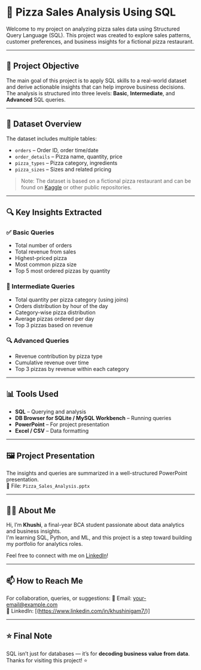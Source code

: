 # 🍕 Pizza Sales Analysis Using SQL

Welcome to my project on analyzing pizza sales data using Structured Query Language (SQL). This project was created to explore sales patterns, customer preferences, and business insights for a fictional pizza restaurant.

---

## 📌 Project Objective

The main goal of this project is to apply SQL skills to a real-world dataset and derive actionable insights that can help improve business decisions. The analysis is structured into three levels: **Basic**, **Intermediate**, and **Advanced** SQL queries.

---

## 🧩 Dataset Overview

The dataset includes multiple tables:
- `orders` – Order ID, order time/date
- `order_details` – Pizza name, quantity, price
- `pizza_types` – Pizza category, ingredients
- `pizza_sizes` – Sizes and related pricing

> Note: The dataset is based on a fictional pizza restaurant and can be found on [Kaggle](https://www.kaggle.com/datasets) or other public repositories.

---

## 🔍 Key Insights Extracted

### ✅ Basic Queries
- Total number of orders
- Total revenue from sales
- Highest-priced pizza
- Most common pizza size
- Top 5 most ordered pizzas by quantity

### 🔄 Intermediate Queries
- Total quantity per pizza category (using joins)
- Orders distribution by hour of the day
- Category-wise pizza distribution
- Average pizzas ordered per day
- Top 3 pizzas based on revenue

### 🔍 Advanced Queries
- Revenue contribution by pizza type
- Cumulative revenue over time
- Top 3 pizzas by revenue within each category

---

## 📊 Tools Used

- **SQL** – Querying and analysis
- **DB Browser for SQLite / MySQL Workbench** – Running queries
- **PowerPoint** – For project presentation
- **Excel / CSV** – Data formatting

---

## 🖼️ Project Presentation

The insights and queries are summarized in a well-structured PowerPoint presentation.  
📎 File: `Pizza_Sales_Analysis.pptx`

---

## 🙋‍♀️ About Me

Hi, I’m **Khushi**, a final-year BCA student passionate about data analytics and business insights.  
I'm learning SQL, Python, and ML, and this project is a step toward building my portfolio for analytics roles.

Feel free to connect with me on [LinkedIn](https://www.linkedin.com/in/khushinigam7/)!

---

## 📫 How to Reach Me

For collaboration, queries, or suggestions:
📧 Email: your-email@example.com  
🔗 LinkedIn: [(https://www.linkedin.com/in/khushinigam7/)]

---

## ⭐ Final Note

SQL isn’t just for databases — it’s for **decoding business value from data**.  
Thanks for visiting this project! ⭐
